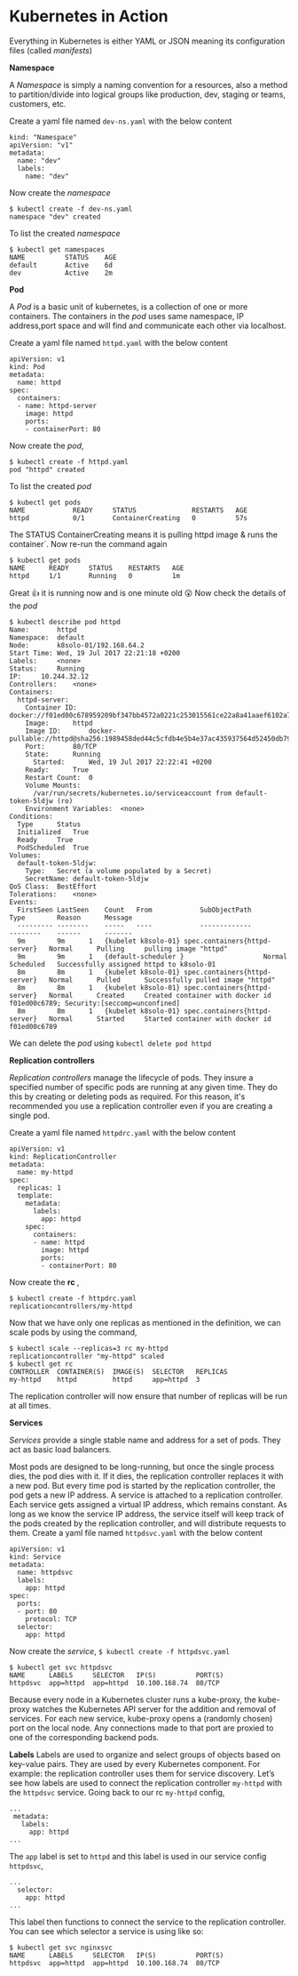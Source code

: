 # Kubernetes in Action

Everything in Kubernetes is either YAML or JSON meaning its configuration files (called *manifests*)

**Namespace**

A *Namespace* is simply a naming convention for a resources, also a method to partition/divide into logical groups like production, dev, staging or teams, customers, etc.

Create a yaml file named `dev-ns.yaml` with the below content
```
kind: "Namespace"
apiVersion: "v1"
metadata:
  name: "dev"
  labels:
    name: "dev"
```
Now create the *namespace* 
```
$ kubectl create -f dev-ns.yaml
namespace "dev" created
```
To list the created *namespace*
```
$ kubectl get namespaces
NAME          STATUS    AGE
default       Active    6d
dev           Active    2m
```

**Pod**

A *Pod* is a basic unit of kubernetes, is a collection of one or more containers. The containers in the *pod* uses same namespace, IP address,port space and will find and communicate each other via localhost.

Create a yaml file named `httpd.yaml` with the below content
```
apiVersion: v1
kind: Pod
metadata:
  name: httpd
spec:
  containers:
  - name: httpd-server
    image: httpd
    ports:
    - containerPort: 80
```
Now create the *pod*,
```
$ kubectl create -f httpd.yaml
pod "httpd" created
```
To list the created *pod*
```
$ kubectl get pods
NAME            READY     STATUS              RESTARTS   AGE
httpd           0/1       ContainerCreating   0          57s
```
The STATUS ContainerCreating means  it is pulling httpd image & runs the container`. Now re-run the command again
```
$ kubectl get pods
NAME      READY     STATUS    RESTARTS   AGE
httpd     1/1       Running   0          1m
```
Great :+1: it is running now and is one minute old :open_mouth:
Now check the details of the *pod*
```
$ kubectl describe pod httpd
Name:		httpd
Namespace:	default
Node:		k8solo-01/192.168.64.2
Start Time:	Wed, 19 Jul 2017 22:21:18 +0200
Labels:		<none>
Status:		Running
IP:		10.244.32.12
Controllers:	<none>
Containers:
  httpd-server:
    Container ID:	docker://f01ed00c678959209bf347bb4572a0221c253015561ce22a8a41aaef6102a730
    Image:		httpd
    Image ID:		docker-pullable://httpd@sha256:1989458ded44c5cfdb4e5b4e37ac435937564d52450db79c972b1b59dda0c7db
    Port:		80/TCP
    State:		Running
      Started:		Wed, 19 Jul 2017 22:22:41 +0200
    Ready:		True
    Restart Count:	0
    Volume Mounts:
      /var/run/secrets/kubernetes.io/serviceaccount from default-token-5ldjw (ro)
    Environment Variables:	<none>
Conditions:
  Type		Status
  Initialized 	True
  Ready 	True
  PodScheduled 	True
Volumes:
  default-token-5ldjw:
    Type:	Secret (a volume populated by a Secret)
    SecretName:	default-token-5ldjw
QoS Class:	BestEffort
Tolerations:	<none>
Events:
  FirstSeen	LastSeen	Count	From			SubObjectPath			Type		Reason		Message
  ---------	--------	-----	----			-------------			--------	------		-------
  9m		9m		1	{kubelet k8solo-01}	spec.containers{httpd-server}	Normal		Pulling		pulling image "httpd"
  9m		9m		1	{default-scheduler }					Normal		Scheduled	Successfully assigned httpd to k8solo-01
  8m		8m		1	{kubelet k8solo-01}	spec.containers{httpd-server}	Normal		Pulled		Successfully pulled image "httpd"
  8m		8m		1	{kubelet k8solo-01}	spec.containers{httpd-server}	Normal		Created		Created container with docker id f01ed00c6789; Security:[seccomp=unconfined]
  8m		8m		1	{kubelet k8solo-01}	spec.containers{httpd-server}	Normal		Started		Started container with docker id f01ed00c6789
```
We can delete the *pod* using `kubectl delete pod httpd`

**Replication controllers**

*Replication controllers* manage the lifecycle of pods. They insure a specified number of specific pods are running at any given time. They do this by creating or deleting pods as required. For this reason, it's recommended you use a replication controller even if you are creating a single pod.

Create a yaml file named `httpdrc.yaml` with the below content
```
apiVersion: v1
kind: ReplicationController
metadata:
  name: my-httpd
spec:
  replicas: 1
  template:
    metadata:
      labels:
        app: httpd
    spec:
      containers:
      - name: httpd
        image: httpd
        ports:
        - containerPort: 80
```
Now create the **rc** ,
```
$ kubectl create -f httpdrc.yaml
replicationcontrollers/my-httpd
```
Now that we have only one replicas as mentioned in the definition, we can scale pods by using the command,
```
$ kubectl scale --replicas=3 rc my-httpd
replicationcontroller "my-httpd" scaled
$ kubectl get rc
CONTROLLER  CONTAINER(S)  IMAGE(S)  SELECTOR   REPLICAS
my-httpd    httpd         httpd     app=httpd  3
```
The replication controller will now ensure that number of replicas will be run at all times.

**Services**

*Services* provide a single stable name and address for a set of pods. They act as basic load balancers.

Most pods are designed to be long-running, but once the single process dies, the pod dies with it. If it dies, the replication controller replaces it with a new pod. But every time pod is started by the replication controller, the pod gets a new IP address.
A service is attached to a replication controller. Each service gets assigned a virtual IP address, which remains constant. As long as we know the service IP address, the service itself will keep track of the pods created by the replication controller, and will distribute requests to them.
Create a yaml file named `httpdsvc.yaml` with the below content
```
apiVersion: v1
kind: Service
metadata:
  name: httpdsvc
  labels:
    app: httpd
spec:
  ports:
  - port: 80
    protocol: TCP
  selector:
    app: httpd
```
Now create the *service*, `$ kubectl create -f httpdsvc.yaml`
```
$ kubectl get svc httpdsvc
NAME      LABELS     SELECTOR   IP(S)          PORT(S)
httpdsvc  app=httpd  app=httpd  10.100.168.74  80/TCP
```
Because every node in a Kubernetes cluster runs a kube-proxy, the kube-proxy watches the Kubernetes API server for the addition and removal of services. For each new service, kube-proxy opens a (randomly chosen) port on the local node. Any connections made to that port are proxied to one of the corresponding backend pods.

**Labels**
Labels are used to organize and select groups of objects based on key-value pairs. They are used by every Kubernetes component. For example: the replication controller uses them for service discovery.
Let’s see how labels are used to connect the replication controller `my-httpd` with the `httpdsvc` service. Going back to our rc `my-httpd` config,
```
...
 metadata:
   labels:
     app: httpd
...
```
The `app` label is set to `httpd` and this label is used in our service config `httpdsvc`,
```
...
  selector:
    app: httpd
...
```
This label then functions to connect the service to the replication controller. You can see which selector a service is using like so:
```
$ kubectl get svc nginxsvc
NAME      LABELS     SELECTOR   IP(S)          PORT(S)
httpdsvc  app=httpd  app=httpd  10.100.168.74  80/TCP
```
